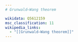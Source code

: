 ```yaml
---
# Grunwald–Wang theorem

wikidata: Q5612159
msc_classification: 11
wikipedia_links:
  - "[[Grunwald–Wang theorem]]"
---
```


